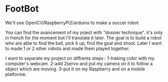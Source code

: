 # FootBot
We'll use OpenCV/RaspberryPi2/arduino to make a soccer robot

You can find the avancement of my prject with "dossier technique".
it's only in french for the moment but I'll translate it later.
The goal is to build a robot who are able to find the ball, pick it up, find the goal and shoot.
Later I want to made 1 or 2 other robots and made them played together.

I want to separate my project on diffrents steps :
1-traking color with my computer's webcam.
2-add 2servo and put my camera on it to follow a object which are moving.
3-put it on my Raspberry and on a mobile platforme. 
